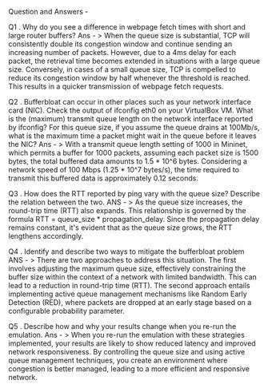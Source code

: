 Question and Answers - 

Q1 . Why do you see a difference in webpage fetch times with short and large router 
buffers? 
Ans - > When the queue size is substantial, TCP will consistently double its congestion 
window and continue sending an increasing number of packets. However, due to a 4ms delay
for each packet, the retrieval time becomes extended in situations with a large queue size.
Conversely, in cases of a small queue size, TCP is compelled to reduce its congestion window
by half whenever the threshold is reached. This results in a quicker transmission of webpage 
fetch requests.

Q2 . Bufferbloat can occur in other places such as your network interface card (NIC). 
Check the output of ifconfig eth0 on your VirtualBox VM. What is the 
(maximum) transmit queue length on the network interface reported by ifconfig? For 
this queue size, if you assume the queue drains at 100Mb/s, what is the maximum 
time a packet might wait in the queue before it leaves the NIC?
Ans - > With a transmit queue length setting of 1000 in Mininet, which permits a buffer
for 1000 packets, assuming each packet size is 1500 bytes, the total buffered data amounts
to 1.5 * 10^6 bytes. Considering a network speed of 100 Mbps (1.25 * 10^7 bytes/s), the time
required to transmit this buffered data is approximately 0.12 seconds.

Q3 . How does the RTT reported by ping vary with the queue size? Describe the relation 
between the two. 
ANS - > As the queue size increases, the round-trip time (RTT) also expands. This relationship 
is governed by the formula RTT = queue_size * propagation_delay. Since the propagation delay
remains constant, it's evident that as the queue size grows, the RTT lengthens accordingly.

Q4 . Identify and describe two ways to mitigate the bufferbloat problem
ANS - > There are two approaches to address this situation. The first involves adjusting the 
maximum queue size, effectively constraining the buffer size within the context of a network
with limited bandwidth. This can lead to a reduction in round-trip time (RTT). The second approach
entails implementing active queue management mechanisms like Random Early Detection (RED), where 
packets are dropped at an early stage based on a configurable probability parameter.

Q5 . Describe how and why your results change when you re-run the emulation. 
Ans - > When you re-run the emulation with these strategies implemented, your results are likely
to show reduced latency and improved network responsiveness. By controlling the queue size and using
active queue management techniques, you create an environment where congestion is better managed, 
leading to a more efficient and responsive network.
